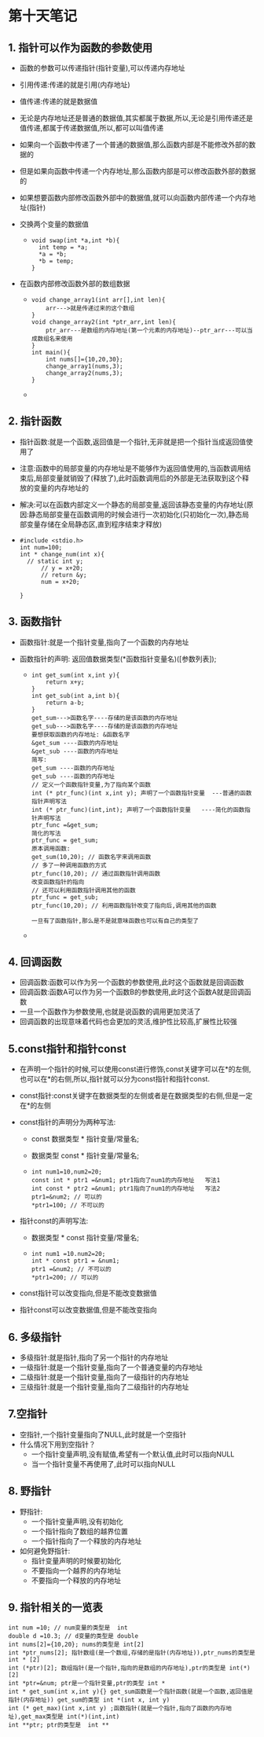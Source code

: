 # 第十天笔记



## 1. 指针可以作为函数的参数使用

* 函数的参数可以传递指针(指针变量),可以传递内存地址

* 引用传递:传递的就是引用(内存地址)

* 值传递:传递的就是数据值

* 无论是内存地址还是普通的数据值,其实都属于数据,所以,无论是引用传递还是值传递,都属于传递数据值,所以,都可以叫值传递

* 如果向一个函数中传递了一个普通的数据值,那么函数内部是不能修改外部的数据的

* 但是如果向函数中传递一个内存地址,那么函数内部是可以修改函数外部的数据的

* 如果想要函数内部修改函数外部中的数据值,就可以向函数内部传递一个内存地址(指针)

* 交换两个变量的数据值

  * ```
    void swap(int *a,int *b){
      int temp = *a;
      *a = *b;
      *b = temp;
    }
    ```

* 在函数内部修改函数外部的数组数据

  * ```
    void change_array1(int arr[],int len){
    	arr--->就是传递过来的这个数组
    }
    void change_array2(int *ptr_arr,int len){
    	ptr_arr---是数组的内存地址(第一个元素的内存地址)--ptr_arr---可以当成数组名来使用
    }
    int main(){
    	int nums[]={10,20,30};
    	change_array1(nums,3);
    	change_array2(nums,3);
    }
    ```

  * 

## 2. 指针函数

* 指针函数:就是一个函数,返回值是一个指针,无非就是把一个指针当成返回值使用了

* 注意:函数中的局部变量的内存地址是不能够作为返回值使用的,当函数调用结束后,局部变量就销毁了(释放了),此时函数调用后的外部是无法获取到这个释放的变量的内存地址的

* 解决:可以在函数内部定义一个静态的局部变量,返回该静态变量的内存地址(原因:静态局部变量在函数调用的时候会进行一次初始化(只初始化一次),静态局部变量存储在全局静态区,直到程序结束才释放)

* ```
  #include <stdio.h>
  int num=100;
  int * change_num(int x){
  	// static int y;
    	// y = x+20;
    	// return &y;
    	num = x+20;
    
  }
  ```

## 3. 函数指针

* 函数指针:就是一个指针变量,指向了一个函数的内存地址

* 函数指针的声明: 返回值数据类型(*函数指针变量名)([参数列表]);

  * ```
    int get_sum(int x,int y){
    	return x+y;
    }
    int get_sub(int a,int b){
    	return a-b;
    }
    get_sum--->函数名字----存储的是该函数的内存地址
    get_sub--->函数名字----存储的是该函数的内存地址
    要想获取函数的内存地址: &函数名字
    &get_sum ----函数的内存地址
    &get_sub ----函数的内存地址
    简写:
    get_sum ----函数的内存地址
    get_sub ----函数的内存地址
    // 定义一个函数指针变量,为了指向某个函数
    int (* ptr_func)(int x,int y); 声明了一个函数指针变量  ---普通的函数指针声明写法
    int (* ptr_func)(int,int); 声明了一个函数指针变量   ----简化的函数指针声明写法
    ptr_func =&get_sum;
    简化的写法
    ptr_func = get_sum;
    原本调用函数:
    get_sum(10,20); // 函数名字来调用函数
    // 多了一种调用函数的方式
    ptr_func(10,20); // 通过函数指针调用函数
    改变函数指针的指向
    // 还可以利用函数指针调用其他的函数
    ptr_func = get_sub;
    ptr_func(10,20); // 利用函数指针改变了指向后,调用其他的函数
    
    一旦有了函数指针,那么是不是就意味函数也可以有自己的类型了
    
    ```

  * 

## 4. 回调函数

* 回调函数:函数可以作为另一个函数的参数使用,此时这个函数就是回调函数
* 回调函数:函数A可以作为另一个函数B的参数使用,此时这个函数A就是回调函数
* 一旦一个函数作为参数使用,也就是说函数的调用更加灵活了
* 回调函数的出现意味着代码也会更加的灵活,维护性比较高,扩展性比较强

## 5.const指针和指针const

* 在声明一个指针的时候,可以使用const进行修饰,const关键字可以在\*的左侧,也可以在\*的右侧,所以,指针就可以分为const指针和指针const.

* const指针:const关键字在数据类型的左侧或者是在数据类型的右侧,但是一定在\*的左侧

* const指针的声明分为两种写法:

  * const 数据类型 \* 指针变量/常量名;

  * 数据类型 const \* 指针变量/常量名;

  * ```
    int num1=10,num2=20;
    const int * ptr1 =&num1; ptr1指向了num1的内存地址   写法1
    int const * ptr2 =&num1; ptr1指向了num1的内存地址   写法2
    ptr1=&num2; // 可以的
    *ptr1=100; // 不可以的
    ```

* 指针const的声明写法:

  * 数据类型 \* const 指针变量/常量名;

  * ```
    int num1 =10.num2=20;
    int * const ptr1 = &num1;
    ptr1 =&num2; // 不可以的
    *ptr1=200; // 可以的
    ```

* const指针可以改变指向,但是不能改变数据值

* 指针const可以改变数据值,但是不能改变指向

## 6. 多级指针

* 多级指针:就是指针,指向了另一个指针的内存地址
* 一级指针:就是一个指针变量,指向了一个普通变量的内存地址
* 二级指针:就是一个指针变量,指向了一级指针的内存地址
* 三级指针:就是一个指针变量,指向了二级指针的内存地址

## 7.空指针

* 空指针,一个指针变量指向了NULL,此时就是一个空指针
* 什么情况下用到空指针？
  * 一个指针变量声明,没有赋值,希望有一个默认值,此时可以指向NULL
  * 当一个指针变量不再使用了,此时可以指向NULL

## 8. 野指针

* 野指针:
  * 一个指针变量声明,没有初始化
  * 一个指针指向了数组的越界位置
  * 一个指针指向了一个释放的内存地址
* 如何避免野指针:
  * 指针变量声明的时候要初始化
  * 不要指向一个越界的内存地址
  * 不要指向一个释放的内存地址

## 9. 指针相关的一览表

```
int num =10; // num变量的类型是  int
double d =10.3; // d变量的类型是 double
int nums[2]={10,20}; nums的类型是 int[2]
int *ptr_nums[2]; 指针数组(是一个数组,存储的是指针(内存地址)),ptr_nums的类型是 int * [2]
int (*ptr)[2]; 数组指针(是一个指针,指向的是数组的内存地址),ptr的类型是 int(*)[2]
int *ptr=&num; ptr是一个指针变量,ptr的类型 int *
int * get_sum(int x,int y){} get_sum函数是一个指针函数(就是一个函数,返回值是指针(内存地址)) get_sum的类型 int *(int x, int y)
int (* get_max)(int x,int y) ;函数指针(就是一个指针,指向了函数的内存地址),get_max类型是 int(*)(int,int)
int **ptr; ptr的类型是  int **
```

